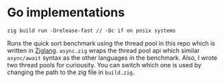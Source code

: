# Go implementations

```
zig build run -Drelease-fast // -Dc if on posix systems
```
Runs the quick sort benchmark using the thread pool in this repo which is written in [Ziglang](https://ziglang.org/). `async.zig` wraps the thread pool api which similar `async/await` syntax as the other languages in the benchmark. Also, I wrote two thread pools for curiousity. You can switch which one is used by changing the path to the zig file in `build.zig`.
